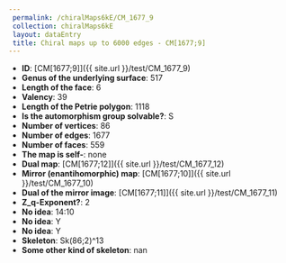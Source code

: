 ```yaml
--- 
 permalink: /chiralMaps6kE/CM_1677_9 
 collection: chiralMaps6kE
 layout: dataEntry
 title: Chiral maps up to 6000 edges - CM[1677;9]
---
```


- **ID**: [CM[1677;9]]({{ site.url }}/test/CM_1677_9)
- **Genus of the underlying surface**: 517
- **Length of the face**: 6
- **Valency**: 39
- **Length of the Petrie polygon**: 1118
- **Is the automorphism group solvable?**: S
- **Number of vertices**: 86
- **Number of edges**: 1677
- **Number of faces**: 559
- **The map is self-**: none
- **Dual map**: [CM[1677;12]]({{ site.url }}/test/CM_1677_12)
- **Mirror (enantihomorphic) map**: [CM[1677;10]]({{ site.url }}/test/CM_1677_10)
- **Dual of the mirror image**: [CM[1677;11]]({{ site.url }}/test/CM_1677_11)
- **Z_q-Exponent?**: 2
- **No idea**:  14:10
- **No idea**: Y
- **No idea**: Y
- **Skeleton**: Sk(86;2)^13
- **Some other kind of skeleton**: nan
